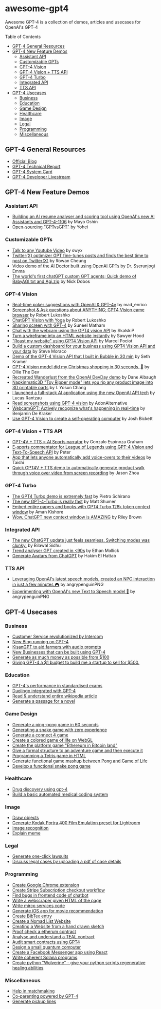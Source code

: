 # awesome-gpt4

Awesome GPT-4 is a collection of demos, articles and usecases for OpenAI's GPT-4

Table of Contents

- [GPT-4 General Resources](#gpt-4-general-resources)
- [GPT-4 New Feature Demos](#gpt-4-new-feature-demos)
    - [Assistant API](#assistant-api)
    - [Customizable GPTs](#customizable-gpts)
    - [GPT-4 Vision](#gpt-4-vision)
    - [GPT-4 Vision + TTS API](#gpt-4-vision--tts-api)
    - [GPT-4 Turbo](#gpt-4-turbo)
    - [Integrated API](#integrated-api)
    - [TTS API](#tts-api)
- [GPT-4 Usecases](#gpt-4-usecases)
    - [Business](#business)
    - [Education](#education)
    - [Game Design](#game-design)
    - [Healthcare](#healthcare)
    - [Image](#image)
    - [Legal](#legal)
    - [Programming](#programming)
    - [Miscellaneous](#miscellaneous)

## GPT-4 General Resources

* [Official Blog](https://openai.com/research/gpt-4)
* [GPT-4 Technical Report](https://cdn.openai.com/papers/gpt-4.pdf)
* [GPT-4 System Card](https://cdn.openai.com/papers/gpt-4-system-card.pdf)
* [GPT-4 Developer Livestream](https://www.youtube.com/watch?v=outcGtbnMuQ)

## GPT-4 New Feature Demos

### Assistant API

- [Building an AI resume analyser and scoring tool using OpenAI's new AI Assistants and GPT-4-1106](https://x.com/mayowaoshin/status/1721857915361820879) by Mayo Oshin
- [Open-sourcing "GPTvsGPT"](https://x.com/yoheinakajima/status/1721769833212281231) by Yohei

### Customizable GPTs

- [Talk to any Youtube Video](https://x.com/atbeme/status/1721753092277117368) by swyx
- [Twitter(X) optimizer GPT fine-tunes posts and finds the best time to post on Twitter(X)](https://x.com/rowancheung/status/1721644987044294961) by Rowan Cheung
- [Video demo of the AI Doctor built using OpenAI GPTs](https://x.com/DrSerunjogiEmma/status/1722678780030779751) by Dr. Sserunjogi Emma
- [The world's first chatGPT custom GPT agents; Quick demo of BabyAGI.txt and Agi.zip](https://x.com/NickADobos/status/1721777424348991802) by Nick Dobos

### GPT-4 Vision

- [Real-time poker suggestions with OpenAI & GPT-4v](https://x.com/mad_enrico/status/1723152168142733366) by mad_enrico
- [Screenshot & Ask questions about ANYTHING; GPT4 Vision came browser](https://x.com/Karmedge/status/1721777152658444773) by Robert Lukoshko
- [ChatGPT Vision with Yoga](https://x.com/Karmedge/status/1721894440967819285) by Robert Lukoshko
- [Sharing screen with GPT-4](https://x.com/suneel_matham/status/1722538037551530069) by Suneel Matham
- [Chat with the webcam using the GPT4 vision API](https://x.com/skalskip92/status/1721694286440468849) by SkalskiP
- [Turn a wireframe into an HTML website instantly](https://x.com/sawyerhood/status/1721717738941698389) by Sawyer Hood
- ["Roast my website" using GPT4 Vision API](https://twitter.com/marcelpociot/status/1721672359566799070) by Marcel Pociot
- [Build a custom dashboard for your business using GPT4 Vision API and your data](https://x.com/SteveMoraco/status/1721683288576737612) by Steve Moraco
- [Demo of the GPT-4 Vision API that I built in Bubble in 30 min](https://x.com/sethjkramer/status/1721662666056315294) by Seth Kramer
- [GPT-4 Vision model did my Christmas shopping in 30 seconds. 🤯](https://x.com/olliethedev/status/1723076320920244522) by Ollie The Dev
- [Recreated Wanderlust from the OpenAI DevDay demo](https://x.com/dane_albaugh/status/1722372740953342203) by Dane Albaugh
- [Napkinmatic3D "Toy Ripper mode" lets you rip any product image into 3D printable parts](https://x.com/Yosun/status/1721892003041149434) by I. Yosun Chang
- [I launched a full-stack AI application using the new OpenAI API tech](https://x.com/lucasrantzau/status/1721968588553134413) by Lucas Rantzau
- [Read screenshots using GPT-4 vision](https://x.com/AdonAlternative/status/1721923633390534908) by AdonAlternative
- [WebcamGPT: Actively recognize what's happening in real-time](https://x.com/BenjaminDEKR/status/1721716511247921277) by Benjamin De Kraker
- [Use GPT-4 Vision to create a self-operating computer](https://x.com/josh_bickett/status/1721975391047589934) by Josh Bickett

### GPT-4 Vision + TTS API

- [GPT-4V + TTS = AI Sports narrator](https://x.com/geepytee/status/1721705524176257296) by Gonzalo Espinoza Graham
- [E-sports commentator for League of Legends using GPT-4 Vision and Text-To-Speech API](https://x.com/pwang_szn/status/1721900523866214635) by Peter
- [App that lets anyone automatically add voice-overs to their videos](https://x.com/taishik_/status/1723012545660047798) by Taishi
- [Quick GPT4V + TTS demo to automatically generate product walk through voice over video from screen recording](https://x.com/jasonzhou1993/status/1721895326221828130) by Jason Zhou

### GPT-4 Turbo

- [The GPT4 Turbo demo is extremely fast](https://x.com/skirano/status/1721631144553091462) by Pietro Schirano
- [The new GPT-4-Turbo is really fast](https://x.com/mattshumer_/status/1721644184120049997) by Matt Shumer
- [Embed entire papers and books with GPT4 Turbo 128k token context window](https://x.com/_amankishore/status/1721647536312869040) by Aman Kishore
- [Wow, ChatGPT new context window is AMAZING](https://x.com/rileybrown_ai/status/1721670852557627440) by Riley Brown

### Integrated API 

- [The new ChatGPT update just feels seamless. Switching modes was clunky.](https://x.com/bilawalsidhu/status/1721695090022678611) by Bilawal Sidhu
- [Trend analyser GPT created in <90s](https://x.com/emollick/status/1721645215272824960) by Ethan Mollick
- [Generate Avatars from ChatGPT](https://x.com/hakimel/status/1721809497457389678) by Hakim El Hattab

### TTS API

- [Leveraging OpenAI's latest speech models, created an NPC interaction in just a few minutes 🎮](https://x.com/angrypenguinPNG/status/1721738522607092185) by angrypenguinPNG
- [Experimenting with OpenAI's new Text to Speech model 💬](https://x.com/angrypenguinPNG/status/1721660569332408336) by angrypenguinPNG


## GPT-4 Usecases

### Business

- [Customer Service revolutionized by Intercom](https://twitter.com/destraynor/status/1635705915595685902)
- [New Bing running on GPT-4](https://twitter.com/yusuf_i_mehdi/status/1635709811840131072)
- [KisanGPT to aid farmers with audio prompts](https://twitter.com/chheplo/status/1635774404453072896)
- [New Businesses that can be built using GPT-4](https://twitter.com/rowancheung/status/1637530908184944643)
- [Generate as much money as possible from $100](https://twitter.com/jacksonfall/status/1636107218859745286)
- [Giving GPT-4 a $1 budget to build me a startup to sell for $500.](https://twitter.com/byhazellim/status/1636825301350006791)

### Education

- [GPT-4's performance in standardised exams](https://twitter.com/DrJimFan/status/1635694095460102145)
- [Duolingo integrated with GPT-4](https://twitter.com/duolingo/status/1635688521695633408)
- [Read & understand entire wikipedia article](https://twitter.com/keithpeiris/status/1635744012081729536)
- [Generate a passage for a novel](https://twitter.com/mathemagic1an/status/1635715029453660161)

### Game Design

- [Generate a ping-pong game in 60 seconds](https://twitter.com/skirano/status/1635736107949195278)
- [Generating a snake game with zero experience](https://twitter.com/ammaar/status/1635754631228952576)
- [Generate a connect 4 game ](https://twitter.com/firekeeping/status/1635789118239023106)
- [Create a colored game of life on WebGL](https://twitter.com/felixbade/status/1635799243628892160)
- [Create the platform game "Ethereum in Bitcoin land"](https://twitter.com/kristoferlund/status/1635923260058611713)
- [Give a formal structure to an adventure game and then execute it](https://twitter.com/mariots/status/1635824794233913344)
- [Programming a Tetris game in HTML](https://twitter.com/javilopen/status/1635990860012883968)
- [Generate functional game mashup between Pong and Game of Life](https://twitter.com/stanislavfort/status/1635965177010040833)
- [Develop a functional snake pong game](https://twitter.com/thekitze/status/1635985385288265728)

### Healthcare

- [Drug discovery using gpt-4](https://twitter.com/danshipper/status/1635712019549786113)
- [Build a basic automated medical coding system ](https://twitter.com/WillManidis/status/1636003225789956099)

### Image

- [Draw objects](https://twitter.com/aron_brand/status/1635928147668488192)
- [Generate Kodak Portra 400 Film Emulation preset for Lightroom](https://twitter.com/stalman/status/1635847396612800513)
- [Image recognition](https://twitter.com/heyBarsee/status/1635884856134729730)
- [Explain meme](https://twitter.com/blader/status/1635731379655954432)

### Legal

- [Generate one-click lawsuits](https://twitter.com/jbrowder1/status/1635720431091974157)
- [Discuss legal cases by uploading a pdf of case details](https://twitter.com/mayowaoshin/status/1636165883876745217)

### Programming

- [Create Google Chrome extension](https://twitter.com/jakebrowatzke/status/1635882037319008258)
- [Create Stripe Subscription checkout workflow](https://twitter.com/Deaniocom/status/1635883813157969920)
- [Find bugs in frontend code of chatbot](https://twitter.com/mayowaoshin/status/1635757442859671553)
- [Write a webscraper given HTML of the page](https://twitter.com/GrantSlatton/status/1635773026234171395)
- [Write mirco services code](https://twitter.com/joeprkns/status/1635933638725451779)
- [Generate iOS app for movie recommendation](https://twitter.com/mortenjust/status/1636001311417319426)
- [Create BibTex entry](https://twitter.com/random_walker/status/1636039756864712706)
- [Create a Nomad List Website](https://twitter.com/levelsio/status/1635994524286881792)
- [Creating a Website from a hand drawn sketch](https://twitter.com/rowancheung/status/1635744529587359756)
- [Proof check a etherum contract](https://twitter.com/jconorgrogan/status/1635695064692273161)
- [Analyse and understand a TEAL contract](https://twitter.com/joe_polny/status/1635981448741044227)
- [Audit smart contracts using GPT4](https://twitter.com/syncswap/status/1636378811993571329)
- [Design a small quantum computer](https://twitter.com/Looking_glass_u/status/1636643196985016320)
- [Create a Facebook Messenger app using React](https://twitter.com/sawyerhood/status/1636607114440327170)
- [Write coherent Solana programs](https://twitter.com/0xMert_/status/1636032640586317827)
- [Create python "Wolverine" - give your python scripts regenerative healing abilities](https://twitter.com/bio_bootloader/status/1636880208304431104)

### Miscellaneous 

- [Help in matchmaking](https://twitter.com/jakozloski/status/1635778263787110401)
- [Co-parenting powered by GPT-4](https://twitter.com/APatelThompson/status/1635749787604770816)
- [Generate pickup lines](https://twitter.com/pwang_szn/status/1635733845097037825)
